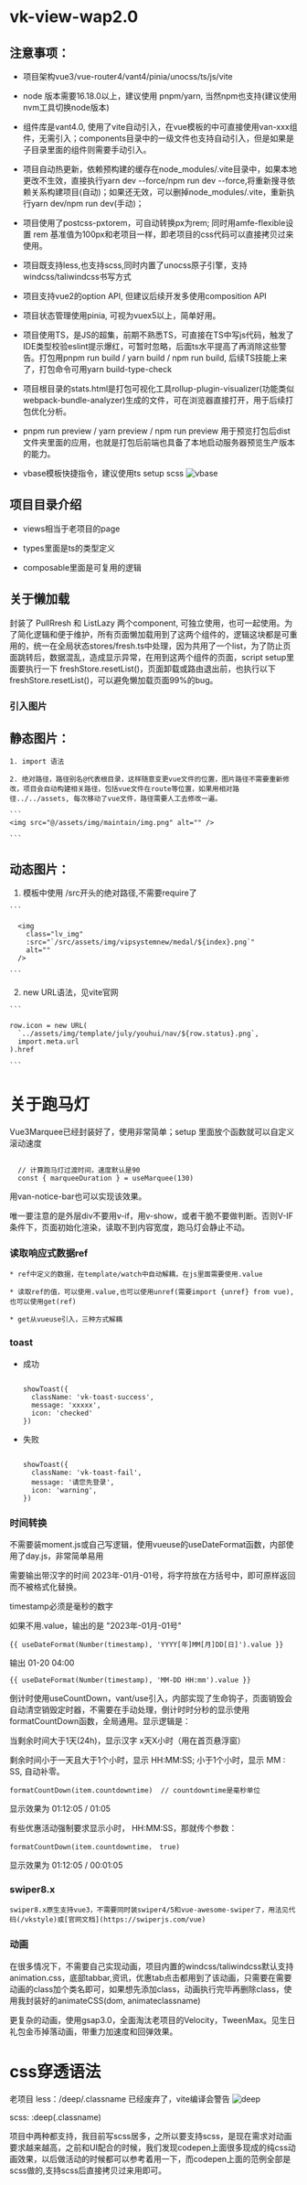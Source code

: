 # vk-view-wap2.0

## 注意事项：

* 项目架构vue3/vue-router4/vant4/pinia/unocss/ts/js/vite

* node 版本需要16.18.0以上，建议使用 pnpm/yarn, 当然npm也支持(建议使用nvm工具切换node版本)

* 组件库是vant4.0, 使用了vite自动引入，在vue模板的<template></template>中可直接使用van-xxx组件，无需引入；components目录中的一级文件也支持自动引入，但是如果是子目录里面的组件则需要手动引入。

* 项目自动热更新，依赖预构建的缓存在node_modules/.vite目录中，如果本地更改不生效，直接执行yarn dev --force/npm run dev --force,将重新搜寻依赖关系构建项目(自动)；如果还无效，可以删掉node_modules/.vite，重新执行yarn dev/npm run dev(手动)；

* 项目使用了postcss-pxtorem，可自动转换px为rem; 同时用amfe-flexible设置 rem 基准值为100px和老项目一样，即老项目的css代码可以直接拷贝过来使用。

* 项目既支持less,也支持scss,同时内置了unocss原子引擎，支持windcss/taliwindcss书写方式

* 项目支持vue2的option API, 但建议后续开发多使用composition API

* 项目状态管理使用pinia, 可视为vuex5以上，简单好用。

* 项目使用TS，是JS的超集，前期不熟悉TS，可直接在TS中写js代码，触发了IDE类型校验eslint提示爆红，可暂时忽略，后面ts水平提高了再消除这些警告。打包用pnpm run build / yarn build / npm run build, 后续TS技能上来了，打包命令可用yarn build-type-check

* 项目根目录的stats.html是打包可视化工具rollup-plugin-visualizer(功能类似webpack-bundle-analyzer)生成的文件，可在浏览器直接打开，用于后续打包优化分析。

* pnpm run preview / yarn preview / npm run preview 用于预览打包后dist文件夹里面的应用，也就是打包后前端也具备了本地启动服务器预览生产版本的能力。

* vbase模板快捷指令，建议使用ts setup scss
![vbase](/vscode.png)

## 项目目录介绍

* views相当于老项目的page

* types里面是ts的类型定义

* composable里面是可复用的逻辑


## 关于懒加载

   封装了 PullRresh 和 ListLazy 两个component, 可独立使用，也可一起使用。为了简化逻辑和便于维护，所有页面懒加载用到了这两个组件的，逻辑这块都是可重用的，统一在全局状态stores/fresh.ts中处理，因为共用了一个list，为了防止页面跳转后，数据混乱，造成显示异常，在用到这两个组件的页面，script setup里面要执行一下 freshStore.resetList()，页面卸载或路由退出前，也执行以下freshStore.resetList()，可以避免懒加载页面99%的bug。

### 引入图片

  ## 静态图片：

    1. import 语法

    2. 绝对路径，路径别名@代表根目录，这样随意变更vue文件的位置，图片路径不需要重新修改，项目会自动构建相关路径，包括vue文件在route等位置，如果用相对路径../../assets, 每次移动了vue文件，路径需要人工去修改一遍。

    ```
    <img src="@/assets/img/maintain/img.png" alt="" />

    ```


  ## 动态图片：

      
  1.  模板中使用 /src开头的绝对路径,不需要require了

    ```   

      <img
        class="lv_img"
        :src="`/src/assets/img/vipsystemnew/medal/${index}.png`"
        alt=""
      />

    ```
  

  2. new URL语法，见vite官网


    ```
    
    row.icon = new URL(
      `../assets/img/template/july/youhui/nav/${row.status}.png`,
      import.meta.url
    ).href

    ```

# 关于跑马灯

  Vue3Marquee已经封装好了，使用非常简单；setup 里面放个函数就可以自定义滚动速度

  ```

    // 计算跑马灯过渡时间，速度默认是90
    const { marqueeDuration } = useMarquee(130)

  ```

  用van-notice-bar也可以实现该效果。
  
  唯一要注意的是外层div不要用v-if，用v-show，或者干脆不要做判断。否则V-IF条件下，页面初始化渲染，读取不到内容宽度，跑马灯会静止不动。

### 读取响应式数据ref

    * ref中定义的数据，在template/watch中自动解耦，在js里面需要使用.value
  
    * 读取ref的值，可以使用.value,也可以使用unref(需要import {unref} from vue),也可以使用get(ref)
    
    * get从vueuse引入，三种方式解耦

### toast

  * 成功

    ```

    showToast({
      className: 'vk-toast-success',
      message: 'xxxxx',
      icon: 'checked'
    })

    ```

  * 失败

    ```

    showToast({
      className: 'vk-toast-fail',
      message: '请您先登录',
      icon: 'warning',
    })

    ```


### 时间转换

  不需要装moment.js或自己写逻辑，使用vueuse的useDateFormat函数，内部使用了day.js，非常简单易用

  需要输出带汉字的时间 2023年-01月-01号，将字符放在方括号中，即可原样返回而不被格式化替换。

  timestamp必须是毫秒的数字

  如果不用.value，输出的是 "2023年-01月-01号"

  ```{{ useDateFormat(Number(timestamp), 'YYYY[年]MM[月]DD[日]').value }}```

  输出 01-20 04:00

  ```{{ useDateFormat(Number(timestamp), 'MM-DD HH:mm').value }}```

  倒计时使用useCountDown，vant/use引入，内部实现了生命钩子，页面销毁会自动清空销毁定时器，不需要在手动处理，倒计时时分秒的显示使用formatCountDown函数，全局通用。显示逻辑是：

  当剩余时间大于1天(24h)，显示汉字 x天X小时（用在首页悬浮窗）

  剩余时间小于一天且大于1个小时，显示 HH:MM:SS; 小于1个小时，显示 MM : SS, 自动补零。

  `formatCountDown(item.countdowntime)  // countdowntime是毫秒单位`

  显示效果为 01:12:05 / 01:05


  有些优惠活动强制要求显示小时， HH:MM:SS，那就传个参数：

  `formatCountDown(item.countdowntime， true)`
    
  显示效果为 01:12:05 / 00:01:05


     

### swiper8.x

    swiper8.x原生支持vue3，不需要同时装swiper4/5和vue-awesome-swiper了，用法见代码(/vkstyle)或[官网文档](https://swiperjs.com/vue)

### 动画

  在很多情况下，不需要自己实现动画，项目内置的windcss/taliwindcss默认支持animation.css，底部tabbar,资讯，优惠tab点击都用到了该动画，只需要在需要动画的class加个类名即可，如果想先添加class，动画执行完毕再删除class，使用我封装好的animateCSS(dom, animateclassname)

  更复杂的动画，使用gsap3.0，全面淘汰老项目的Velocity，TweenMax。见生日礼包金币掉落动画，带重力加速度和回弹效果。

# css穿透语法
 
 老项目 less：/deep/.classname 已经废弃了，vite编译会警告
![deep](/deep.png)

  scss: :deep(.classname)

  项目中两种都支持，我目前写scss居多，之所以要支持scss，是现在需求对动画要求越来越高，之前和UI配合的时候，我们发现codepen上面很多现成的纯css动画效果，以后做活动的时候都可以参考着用一下，而codepen上面的范例全部是scss做的,支持scss后直接拷贝过来用即可。

